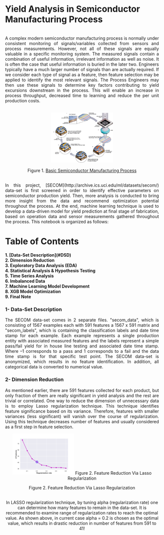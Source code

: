 # Yield Analysis in Semiconductor Manufacturing Process
<br>
<div style="text-align: justify">
A complex modern semiconductor manufacturing process is normally under consistent monitoring of signals/variables collected from sensors and process measurements. However, not all of these signals are equally valuable in a specific monitoring system. The measured signals contain a combination of useful information, irrelevant information as well as noise. It is often the case that useful information is buried in the later two. Engineers typically have a much larger number of signals than are actually required. If we consider each type of signal as a feature, then feature selection may be applied to identify the most relevant signals. The Process Engineers may then use these signals to determine key factors contributing to yield excursions downstream in the process. This will enable an increase in process throughput, decreased time to learning and reduce the per unit production costs.
<br><br>
<p align="center">
<img src="Figures/process.gif"  width="40%">  
</p>
<div style="text-align: center">

Figure 1. [Basic Semiconductor Manufacturing Process](http://blog.associatie.kuleuven.be/danhuayao/introduction-of-the-metallic-contamination/)


</div>

<br>
In this project,  [SECOM](http://archive.ics.uci.edu/ml/datasets/secom/) data-set is first screened in order to identify effective parameters on semiconductor production yield. Then, more analysis is conducted to bring more insight from the data and recommend optimization potential throughout the process. At the end, machine learning technique is used to develop a data-driven model for yield prediction at final stage of fabrication, based on operation data and sensor measurements gathered throughout the process. This notebook is organized as follows: </div>

# Table of Contents

<b>
1. [Data-Set Description](#DSD)<br>
2. Dimension Reduction<br>
3. Exploratory Data Analysis (EDA)<br>
4. Statistical Analysis & Hypothesis Testing<br>
5. Time Series Analysis<br>
6. Imbalanced Data<br>
7. Machine Learning Model Development<br>
8. XGB Model Optimization<br>
9. Final Note<br>
</b>




<a id="DSD"></a>
###  1- Data-Set Description 
<div style="text-align: justify">
The SECOM data-set comes in 2 separate files. "secom_data", which is consisting of 1567 examples each with 591 features a 1567 x 591 matrix and "secom_labels", which is containing the classification labels and date time stamp for each example.
Each example represents a single production entity with associated measured features and the labels represent a simple pass/fail yield for in house line testing and associated date time stamp. Where –1 corresponds to a pass and 1 corresponds to a fail and the data time stamp is for that specific test point. The SECOM data-set is anonymized, which results in no feature identification. In addition, all categorical data is converted to numerical value. <div> 
<bt>

<a id="DR"></a>
### 2- Dimension Reduction
<div style="text-align: justify">
As mentioned earlier, there are 591 features collected for each product, but only fraction of them are really significant in yield analysis and the rest are trivial or correlated. One way to reduce the dimension of unnecessary data is to employ Lasso regularization technique. This technique identifies feature significance based on its variance. Therefore, features with smaller variances (less significant) will vanish over the course of regularization. Using this technique decreases number of features and usually considered as a first step in feature selection.   

<br>
<p align="center">
<img src="Figures/LASSO-01.png"  width="40%"> 
Figure 2. Feature Reduction Via Lasso Regularization  
</p>  
<div style="text-align: center">
Figure 2. Feature Reduction Via Lasso Regularization
<div>
<br>

In LASSO regularization technique, by tuning alpha (regularization rate) one can determine how many features to remain in the data-set. It is recommended to examine range of regularization rates to reach the optimal value. As shown above, in current case alpha = 0.2 is chosen as the optimal value, which results in drastic reduction in number of features from 591 to 41! <div>
